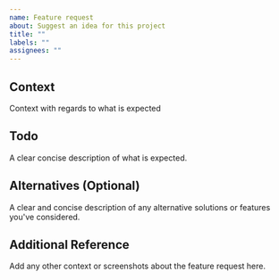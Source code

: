 ```yaml
---
name: Feature request
about: Suggest an idea for this project
title: ""
labels: ""
assignees: ""
---
```


## Context

Context with regards to what is expected

## Todo

A clear concise description of what is expected.

## Alternatives (Optional)

A clear and concise description of any alternative solutions or features you've considered.

## Additional Reference

Add any other context or screenshots about the feature request here.
